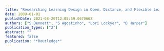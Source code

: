 ```yaml
---
title: "Researching Learning Design in Open, Distance, and Flexible Learning: Investigating Approaches to Supporting Design Processes and Practices"
date: 2009-01-01
publishDate: 2021-08-20T12:05:59.067066Z
authors: ["S Bennett", "S Agostinho", "Lori Lockyer", "B Harper"]
publication_types: ["2"]
abstract: ""
featured: false
publication: "*Routledge*"
---
```


